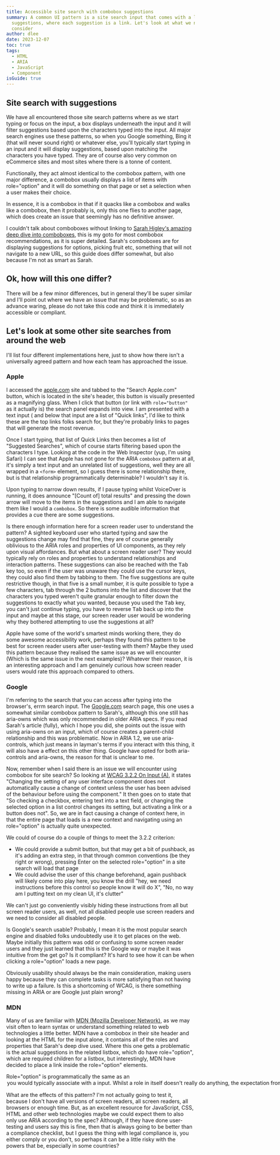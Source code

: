 ```yaml
---
title: Accessible site search with combobox suggestions
summary: A common UI pattern is a site search input that comes with a list of
  suggestions, where each suggestion is a link. Let's look at what we need to
  consider
author: dlee
date: 2023-12-07
toc: true
tags:
  - HTML
  - ARIA
  - JavaScript
  - Component
isGuide: true
---
```

## Site search with suggestions

We have all encountered those site search patterns where as we start typing or focus on the input, a box displays underneath the input and it will filter suggestions based upon the characters typed into the input. All major search engines use these patterns, so when you Google something, Bing it (that will never sound right) or whatever else, you'll typically start typing in an input and it will display suggestions, based upon matching the characters you have typed. They are of course also very common on eCommerce sites and most sites where there is a tonne of content.

Functionally, they act almost identical to the combobox pattern, with one major difference, a combobox usually displays a list of items with role="option" and it will do something on that page or set a selection when a user makes their choice.

In essence, it is a combobox in that if it quacks like a combobox and walks like a combobox, then it probably is, only this one flies to another page, which does create an issue that seemingly has no definitive answer.

I couldn't talk about comboboxes without linking to [Sarah Higley's amazing deep dive into comboboxes](https://sarahmhigley.com/writing/select-your-poison/), this is my goto for most combobox recommendations, as it is super detailed. Sarah's comboboxes are for displaying suggestions for options, picking fruit etc, something that will not navigate to a new URL, so this guide does differ somewhat, but also because I'm not as smart as Sarah.

## Ok, how will this one differ?

There will be a few minor differences, but in general they'll be super similar and I'll point out where we have an issue that may be problematic, so as an advance waring, please do not take this code and think it is immediately accessible or compliant.

## Let's look at some other site searches from around the web

I'll list four different implementations here, just to show how there isn't a universally agreed pattern and how each team has approached the issue.

### Apple

I accessed the [apple.com](https://www.apple.com/) site and tabbed to the "Search Apple.com" button, which is located in the site's header, this button is visually presented as a magnifying glass. When I click that button (or link with `role="button"` as it actually is) the search panel expands into view. I am presented with a text input ( and below that input are a list of "Quick links", I'd like to think these are the top links folks search for, but they're probably links to pages that will generate the most revenue.

Once I start typing, that list of Quick Links then becomes a list of "Suggested Searches", which of course starts filtering based upon the characters I type. Looking at the code in the Web Inspector (yup, I'm using Safari) I can see that Apple has not gone for the ARIA `combobox` pattern at all, it's simply a text input and an unrelated list of suggestions, well they are all wrapped in a `<form>` element, so I guess there is some relationship there, but is that relationship programmatically determinable? I wouldn't say it is.

Upon typing to narrow down results, if I pause typing whilst VoiceOver is running, it does announce "\[Count of] total results" and pressing the down arrow will move to the items in the suggestions and I am able to navigate them like I would a `combobox`. So there is some audible information that provides a cue there are some suggestions.

Is there enough information here for a screen reader user to understand the pattern? A sighted keyboard user who started typing and saw the suggestions change may find that fine, they are of course generally oblivious to the ARIA roles and properties of UI components, as they rely upon visual affordances. But what about a screen reader user? They would typically rely on roles and properties to understand relationships and interaction patterns. These suggestions can also be reached with the <kbd>Tab</kbd> key too, so even if the user was unaware they could use the cursor keys, they could also find them by tabbing to them. The five suggestions are quite restrictive though, in that five is a small number, it is quite possible to type a few characters, tab through the 2 buttons into the list and discover that the characters you typed weren't quite granular enough to filter down the suggestions to exactly what you wanted, because you used the <kbd>Tab</kbd> key, you can't just continue typing, you have to reverse <kbd>Tab</kbd> back up into the input and maybe at this stage, our screen reader user would be wondering why they bothered attempting to use the suggestions at all?

Apple have some of the world's smartest minds working there, they do some awesome accessibility work, perhaps they found this pattern to be best for screen reader users after user-testing with them? Maybe they used this pattern because they realised the same issue as we will encounter (Which is the same issue in the next examples)? Whatever their reason, it is an interesting approach and I am genuinely curious how screen reader users would rate this approach compared to others.

### Google

I'm referring to the search that you can access after typing into the browser's, errm search input. The [Google.com](https://www.google.com/) search page, this one uses a somewhat similar combobox pattern to Sarah's, although this one still has aria-owns which was only recommended in older ARIA specs. If you read Sarah's article (fully), which I hope you did, she points out the issue with using aria-owns on an input, which of course creates a parent-child relationship and this was problematic. Now in ARIA 1.2, we use aria-controls, which just means in layman's terms if you interact with this thing, it will also have a effect on this other thing. Google have opted for both aria-controls and aria-owns, the reason for that is unclear to me.

Now, remember when I said there is an issue we will encounter using combobox for site search? So looking at [WCAG 3.2.2 On Input (A)](https://www.w3.org/WAI/WCAG22/Understanding/on-input.html), it states "Changing the setting of any user interface component does not automatically cause a change of context unless the user has been advised of the behaviour before using the component." It then goes on to state that "So checking a checkbox, entering text into a text field, or changing the selected option in a list control changes its setting, but activating a link or a button does not". So, we are in fact causing a change of context here, in that the entire page that loads is a new context and navigating using an role="option" is actually quite unexpected.

We could of course do a couple of things to meet the 3.2.2 criterion:

* We could provide a submit button, but that may get a bit of pushback, as it's adding an extra step, in that through common conventions (be they right or wrong), pressing Enter on the selected role="option" in a site search will load that page
* We could advise the user of this change beforehand, again pushback will likely come into play here, you know the drill "hey, we need instructions before this control so people know it will do X", "No, no way am I putting text on my clean UI, it's clutter"

We can't just go conveniently visibly hiding these instructions from all but screen reader users, as well, not all disabled people use screen readers and we need to consider all disabled people.

Is Google's search usable? Probably, I mean it is the most popular search engine and disabled folks undoubtedly use it to get places on the web. Maybe initially this pattern was odd or confusing to some screen reader users and they just learned that this is the Google way or maybe it was intuitive from the get go? Is it compliant? It's hard to see how it can be when clicking a role="option" loads a new page.

Obviously usability should always be the main consideration, making users happy because they can complete tasks is more satisfying than not having to write up a failure. Is this a shortcoming of WCAG, is there something missing in ARIA or are Google just plain wrong?

### MDN

Many of us are familiar with [MDN (Mozilla Developer Network)](https://developer.mozilla.org/en-US/), as we may visit often to learn syntax or understand something related to web technologies a little better. MDN have a combobox in their site header and looking at the HTML for the input alone, it contains all of the roles and properties that Sarah's deep dive used. Where this one gets a problematic is the actual suggestions in the related listbox, which do have role="option", which are required children for a listbox, but interestingly, MDN have decided to place a link inside the role="option" elements.

Role="option" is programmatically the same as an <option> you would typically associate with a <select> input. Whilst a role in itself doesn't really do anything, the expectation from the user agent is that you make this item interactive, after all, it is an option that can be selected. As the ARIA spec and user agents expect this element to be interactive, popping another interactive element inside it is actually invalid ARIA and of course when we use ARIA, we need to do so responsibly, as the effects can have all manner of consequences for our users.

What are the effects of this pattern? I'm not actually going to test it, because I don't have all versions of screen readers, all screen readers, all browsers or enough time. But, as an excellent resource for JavaScript, CSS, HTML and other web technologies maybe we could expect them to also only use ARIA according to the spec? Although, if they have done user-testing and users say this is fine, then that is always going to be better than a compliance checklist, but I guess the thing with legal compliance is, you either comply or you don't, so perhaps it can be a little risky with the powers that be, especially in some countries?